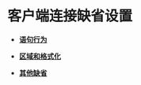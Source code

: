 # 客户端连接缺省设置<a name="ZH-CN_TOPIC_0242371521"></a>

-   **[语句行为](语句行为.md)**  

-   **[区域和格式化](区域和格式化.md)**  

-   **[其他缺省](其他缺省.md)**  


